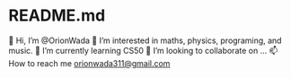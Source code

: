 # README.md
👋 Hi, I’m @OrionWada
👀 I’m interested in maths, physics, programing, and music.
🌱 I’m currently learning CS50
💞️ I’m looking to collaborate on ...
📫 How to reach me orionwada311@gmail.com
